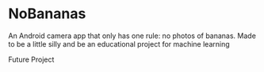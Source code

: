 # NoBananas
An Android camera app that only has one rule: no photos of bananas. Made to be a little silly and be an educational project for machine learning

Future Project
